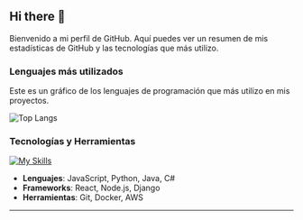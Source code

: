 ## Hi there 👋
Bienvenido a mi perfil de GitHub. Aquí puedes ver un resumen de mis estadísticas de GitHub y las tecnologías que más utilizo.

### Lenguajes más utilizados
Este es un gráfico de los lenguajes de programación que más utilizo en mis proyectos.

![Top Langs](https://github-readme-stats.vercel.app/api/top-langs/?username=albrinBuzz&layout=compact)


### Tecnologías y Herramientas
[![My Skills](https://skillicons.dev/icons?i=java,spring,hibernate,idea,eclipselinux,postgres,maven&theme=light)](https://skillicons.dev)
- **Lenguajes**: JavaScript, Python, Java, C#
- **Frameworks**: React, Node.js, Django
- **Herramientas**: Git, Docker, AWS

---
